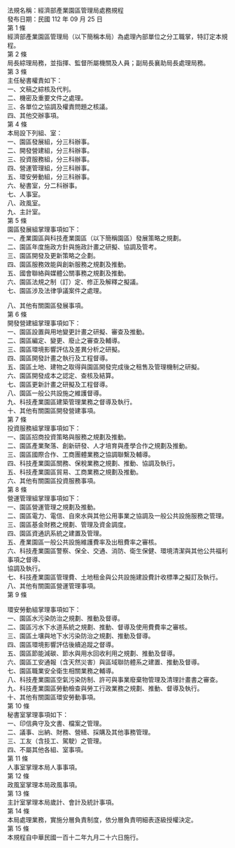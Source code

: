 法規名稱：經濟部產業園區管理局處務規程  
發布日期：民國 112 年 09 月 25 日  
第 1 條  
經濟部產業園區管理局（以下簡稱本局）為處理內部單位之分工職掌，特訂定本規程。  
第 2 條  
局長綜理局務，並指揮、監督所屬機關及人員；副局長襄助局長處理局務。  
第 3 條  
主任秘書權責如下：  
一、文稿之綜核及代判。  
二、機密及重要文件之處理。  
三、各單位之協調及權責問題之核議。  
四、其他交辦事項。  
第 4 條  
本局設下列組、室：  
一、園區發展組，分三科辦事。  
二、開發營建組，分三科辦事。  
三、投資服務組，分三科辦事。  
四、營運管理組，分三科辦事。  
五、環安勞動組，分三科辦事。  
六、秘書室，分二科辦事。  
七、人事室。  
八、政風室。  
九、主計室。  
第 5 條  
園區發展組掌理事項如下：  
一、產業園區與科技產業園區（以下簡稱園區）發展策略之規劃。  
二、園區年度施政方針與施政計畫之研擬、協調及管考。  
三、園區開發及更新策略之企劃。  
四、園區服務效能與創新服務之規劃及推動。  
五、國會聯絡與媒體公關事務之規劃及推動。  
六、園區法規之制（訂）定、修正及解釋之擬議。  
七、園區涉及法律爭議案件之處理。  


八、其他有關園區發展事項。  
第 6 條  
開發營建組掌理事項如下：  
一、園區設置與用地變更計畫之研擬、審查及推動。  
二、園區編定、變更、廢止之審查及輔導。  
三、園區環境影響評估及差異分析之研擬。  
四、園區開發計畫之執行及工程督導。  
五、園區土地、建物之取得與園區開發完成後之租售及管理機制之研擬。  
六、園區開發成本之認定、查核及結算。  
七、園區更新計畫之研擬及工程督導。  
八、園區一般公共設施之維護督導。  
九、科技產業園區建築管理業務之督導及執行。  
十、其他有關園區開發營建事項。  
第 7 條  
投資服務組掌理事項如下：  
一、園區招商投資策略與服務之規劃及推動。  
二、園區產業聚落、創新研發、人才培育與產學合作之規劃及推動。  
三、園區國際合作、工商團體業務之協調聯繫及輔導。  
四、科技產業園區關務、保稅業務之規劃、推動、協調及執行。  
五、科技產業園區貿易、工商業務之規劃及推動。  
六、其他有關園區投資服務事項。  
第 8 條  
營運管理組掌理事項如下：  
一、園區營運管理之規劃及推動。  
二、園區電力、電信、自來水與其他公用事業之協調及一般公共設施服務之管理。  
三、園區基金財務之規劃、管理及資金調度。  
四、園區資通訊系統之建置及管理。  
五、產業園區一般公共設施維護費率及出租費率之審核。  
六、科技產業園區警察、保全、交通、消防、衛生保健、環境清潔與其他公共福利事項之督導、  
協調及執行。  
七、科技產業園區管理費、土地租金與公共設施建設費計收標準之擬訂及執行。  
八、其他有關園區營運管理事項。  
第 9 條  


環安勞動組掌理事項如下：  
一、園區水污染防治之規劃、推動及督導。  
二、園區污水下水道系統之規劃、推動、督導及使用費費率之審核。  
三、園區土壤與地下水污染防治之規劃、推動及督導。  
四、園區環境影響評估後續追蹤之督導。  
五、園區節能減碳、節水與用水回收利用之規劃、推動及督導。  
六、園區工安通報（含天然災害）與區域聯防體系之建置、推動及督導。  
七、園區職業安全衛生相關業務之輔導。  
八、科技產業園區空氣污染防制、許可與事業廢棄物管理及清理計畫書之審查。  
九、科技產業園區勞動檢查與勞工行政業務之規劃、推動、督導及執行。  
十、其他有關園區環安勞動事項。  
第 10 條  
秘書室掌理事項如下：  
一、印信典守及文書、檔案之管理。  
二、議事、出納、財務、營繕、採購及其他事務管理。  
三、工友（含技工、駕駛）之管理。  
四、不屬其他各組、室事項。  
第 11 條  
人事室掌理本局人事事項。  
第 12 條  
政風室掌理本局政風事項。  
第 13 條  
主計室掌理本局歲計、會計及統計事項。  
第 14 條  
本局處理業務，實施分層負責制度，依分層負責明細表逐級授權決定。  
第 15 條  
本規程自中華民國一百十二年九月二十六日施行。  


